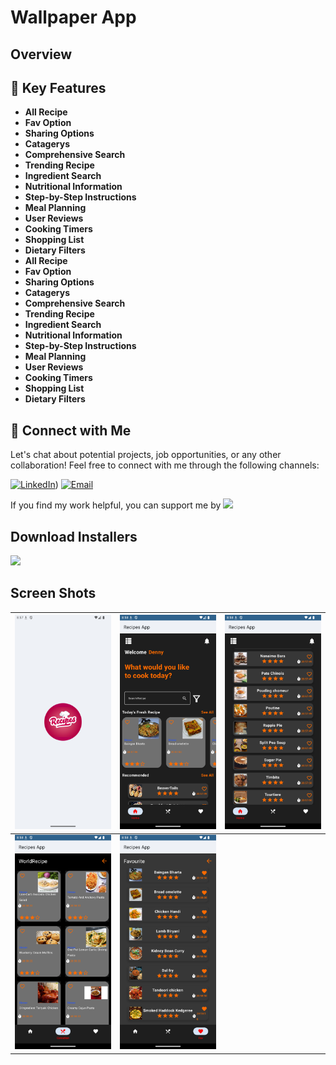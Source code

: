 # Wallpaper App
## Overview


## 🚀 Key Features
- **All Recipe**
- **Fav Option**
- **Sharing Options**
- **Catagerys**
- **Comprehensive Search**
- **Trending Recipe**
- **Ingredient Search**
- **Nutritional Information**
- **Step-by-Step Instructions**
- **Meal Planning**
- **User Reviews**
- **Cooking Timers**
- **Shopping List**
- **Dietary Filters**
- **All Recipe**
- **Fav Option**
- **Sharing Options**
- **Catagerys**
- **Comprehensive Search**
- **Trending Recipe**
- **Ingredient Search**
- **Nutritional Information**
- **Step-by-Step Instructions**
- **Meal Planning**
- **User Reviews**
- **Cooking Timers**
- **Shopping List**
- **Dietary Filters**


## 🤝 Connect with Me
Let's chat about potential projects, job opportunities, or any other collaboration! Feel free to connect with me through the following channels:

[![LinkedIn]([https://img.shields.io/badge/LinkedIn-Connect-blue?style=for-the-badge&logo=linkedin)](https://www.linkedin.com/in/muhammad-zohaib-imtiaz-dev/))
[![Email](https://img.shields.io/badge/Email-Drop%20a%20Message-red?style=for-the-badge&logo=gmail)](mailto:mzkhan9610@gmail.com)

If you find my work helpful, you can support me by
<a href="https://www.buymeacoffee.com/khubaibkhan"><img src="https://img.buymeacoffee.com/button-api/?text=Buy me a coffee&emoji=&slug=khubaibkhan&button_colour=FFDD00&font_colour=000000&font_family=Cookie&outline_colour=000000&coffee_colour=ffffff" /></a>

## Download Installers
[<img src="https://user-images.githubusercontent.com/114044633/223920025-83687de0-e463-4c5d-8122-e06e4bb7d40c.png" width="200">](https://github.com/KhubaibKhan4/Youtube-Clone-KMP/raw/master/screenshots/youtube-clone-kmp.apk)

## Screen Shots

| ![Screenshot 1](https://github.com/ZohaibKhanDev/Recipes_App/blob/master/assesds/2.png) | ![Screenshot 2](https://github.com/ZohaibKhanDev/Recipes_App/blob/master/assesds/3.png) | ![Screenshot 3](https://github.com/ZohaibKhanDev/Recipes_App/blob/master/assesds/4.png) |
| --- | --- | --- |
| ![Screenshot 4](https://github.com/ZohaibKhanDev/Recipes_App/blob/master/assesds/5.png) | ![Screenshot 5](https://github.com/ZohaibKhanDev/Recipes_App/blob/master/assesds/6.png) |

